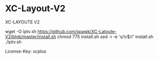 # XC-Layout-V2
XC-LAYOUTE V2

wget -O iptv.sh https://github.com/spawk/XC-Latoute-V2/blob/master/install.sh
chmod 775 install.sh
sed -i -e 's/\r$//' install.sh
./iptv.sh

License-Key: xcplus
